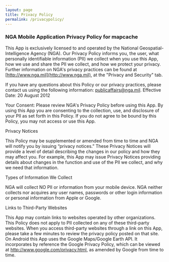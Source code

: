 ```yaml
---
layout: page
title: Privacy Policy
permalink: /privacypolicy/
---
```


### NGA Mobile Application Privacy Policy for mapcache

This App is exclusively licensed to and operated by the National Geospatial-Intelligence Agency (NGA). Our Privacy Policy informs you, the user, what personally identifiable information (PII) we collect when you use this App, how we use and share the PII we collect, and how we protect your privacy. Further information on NGA's privacy practices can be found at [http://www.nga.mil](http://www.nga.mil), at the "Privacy and Security" tab.

If you have any questions about this Policy or our privacy practices, please contact us using the following information: <publicaffairs@nga.mil>. Effective Date: 20 August 2012

Your Consent: Please review NGA's Privacy Policy before using this App. By using this App you are consenting to the collection, use, and disclosure of your PII as set forth in this Policy. If you do not agree to be bound by this Policy, you may not access or use this App.

Privacy Notices

This Policy may be supplemented or amended from time to time and NGA will notify you by issuing “privacy notices.” These Privacy Notices will provide a level of detail describing the changes in our policy and how they may affect you. For example, this App may issue Privacy Notices providing details about changes in the function and use of the PII we collect, and why we need that information.

Types of Information We Collect

NGA will collect NO PII or information from your mobile device. NGA neither collects nor acquires any user names, passwords or other login information or personal information from Apple or Google.

Links to Third-Party Websites

This App may contain links to websites operated by other organizations. This Policy does not apply to PII collected on any of these third-party websites. When you access third-party websites through a link on this App, please take a few minutes to review the privacy policy posted on that site. On Android this App uses the Google Maps/Google Earth API. It incorporates by reference the Google Privacy Policy, which can be viewed at http://www.google.com/privacy.html, as amended by Google from time to time.
